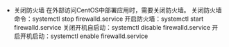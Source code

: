 * 关闭防火墙
   在外部访问CentOS中部署应用时，需要关闭防火墙。
关闭防火墙命令：systemctl stop firewalld.service
开启防火墙：systemctl start firewalld.service
关闭开机自启动：systemctl disable firewalld.service
开启开机启动：systemctl enable firewalld.service